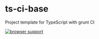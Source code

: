 ts-ci-base
==========

Project template for TypeScript with grunt CI

[![browser support](https://ci.testling.com/pwdtnx/ts-ci-base.png)
](https://ci.testling.com/pwdtnx/ts-ci-base)
